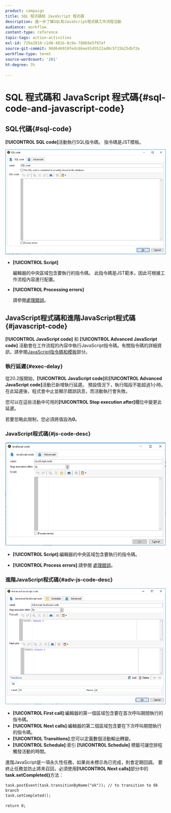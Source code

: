```yaml
---
product: campaign
title: SQL 程式碼和 JavaScript 程式碼
description: 進一步了解SQL和JavaScript程式碼工作流程活動
audience: workflow
content-type: reference
topic-tags: action-activities
exl-id: 729a2010-c2d8-481b-8c9e-780b9e5f97ef
source-git-commit: 98d646919fedc66ee9145522ad0c5f15b25dbf2e
workflow-type: tm+mt
source-wordcount: '261'
ht-degree: 3%

---
```


# SQL 程式碼和 JavaScript 程式碼{#sql-code-and-javascript-code}

## SQL代碼{#sql-code}

**[!UICONTROL SQL code]**&#x200B;活動執行SQL指令碼。 指令碼是JST模板。

![](assets/sql_code.png)

* **[!UICONTROL Script]**

   編輯器的中央區域包含要執行的指令碼。 此指令碼是JST範本，因此可根據工作流程內容進行配置。

* **[!UICONTROL Processing errors]**

   請參閱[處理錯誤](../../workflow/using/monitoring-workflow-execution.md#processing-errors)。

## JavaScript程式碼和進階JavaScript程式碼{#javascript-code}

**[!UICONTROL JavaScript code]** 和 **[!UICONTROL Advanced JavaScript code]** 活動會在工作流程的內容中執行JavaScript指令碼。有關指令碼的詳細資訊，請參閱[JavaScript指令碼和模板](../../workflow/using/javascript-scripts-and-templates.md)部分。

### 執行延遲{#exec-delay}

從20.2版開始，**[!UICONTROL JavaScript code]**&#x200B;和&#x200B;**[!UICONTROL Advanced JavaScript code]**&#x200B;活動已新增執行延遲。 預設情況下，執行階段不能超過1小時。 在此延遲後，程式會中止並顯示錯誤訊息，而活動執行會失敗。

您可以在這些活動中可用的&#x200B;**[!UICONTROL Stop execution after]**&#x200B;欄位中變更此延遲。

若要忽略此限制，您必須將值設為&#x200B;**0**。

### JavaScript程式碼{#js-code-desc}

![](assets/javascript_code.png)

* **[!UICONTROL Script]**:編輯器的中央區域包含要執行的指令碼。

* **[!UICONTROL Process errors]**:請參閱 [處理錯誤](../../workflow/using/monitoring-workflow-execution.md#processing-errors)。

### 進階JavaScript程式碼{#adv-js-code-desc}

![](assets/advanced_javascript_code.png)

* **[!UICONTROL First call]**:編輯器的第一個區域包含要在首次呼叫期間執行的指令碼。
* **[!UICONTROL Next calls]**:編輯器的第二個區域包含要在下次呼叫期間執行的指令碼。
* **[!UICONTROL Transitions]**:您可以定義數個活動輸出轉變。
* **[!UICONTROL Schedule]**:索引 **[!UICONTROL Schedule]** 標籤可讓您排程觸發活動的時間。

進階JavaScript是一項永久性任務，如果尚未標示為已完成，則會定期回調。 要終止任務並防止將來召回，必須使用&#x200B;**[!UICONTROL Next calls]**&#x200B;部分中的&#x200B;**task.setCompleted()**&#x200B;方法：

```
task.postEvent(task.transitionByName("ok")); // to transition to Ok branch
task.setCompleted();

return 0;
```
